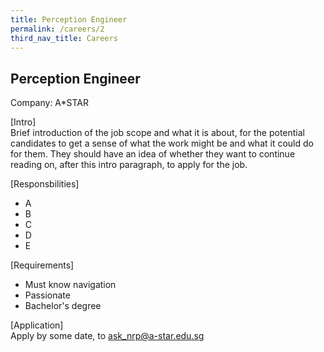```yaml
---
title: Perception Engineer
permalink: /careers/2
third_nav_title: Careers
---
```

## Perception Engineer
Company: A*STAR  
  
[Intro]  
Brief introduction of the job scope and what it is about, for the potential candidates to get a sense of what the work might be and what it could do for them. They should have an idea of whether they want to continue reading on, after this intro paragraph, to apply for the job.  
  
[Responsbilities]  
- A
- B
- C
- D
- E

[Requirements]  
- Must know navigation
- Passionate
- Bachelor's degree

[Application]  
Apply by some date, to ask_nrp@a-star.edu.sg